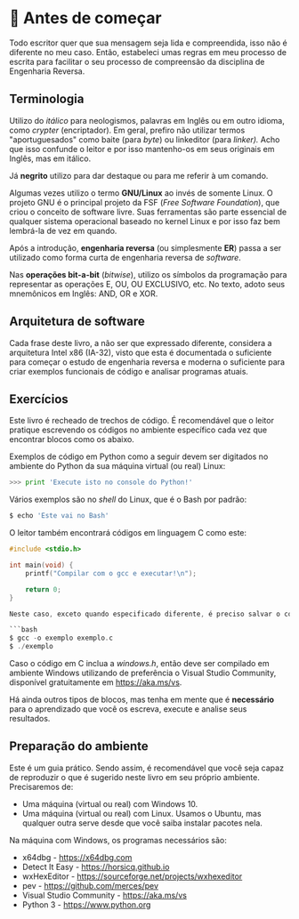 # 👀 Antes de começar

Todo escritor quer que sua mensagem seja lida e compreendida, isso não é diferente no meu caso. Então, estabeleci umas regras em meu processo de escrita para facilitar o seu processo de compreensão da disciplina de Engenharia Reversa.

## Terminologia

Utilizo do _itálico_ para neologismos, palavras em Inglês ou em outro idioma, como _crypter_ \(encriptador\). Em geral, prefiro não utilizar termos "aportuguesados" como baite \(para _byte_\) ou linkeditor \(para _linker\)._ Acho que isso confunde o leitor e por isso mantenho-os em seus originais em Inglês, mas em itálico.

Já **negrito** utilizo para dar destaque ou para me referir à um comando.

Algumas vezes utilizo o termo **GNU/Linux** ao invés de somente Linux. O projeto GNU é o principal projeto da FSF \(_Free Software Foundation_\), que criou o conceito de software livre. Suas ferramentas são parte essencial de qualquer sistema operacional baseado no kernel Linux e por isso faz bem lembrá-la de vez em quando.

Após a introdução, **engenharia reversa** \(ou simplesmente **ER**\) passa a ser utilizado como forma curta de engenharia reversa de _software_.

Nas **operações bit-a-bit** \(_bitwise_\), utilizo os símbolos da programação para representar as operações E, OU, OU EXCLUSIVO, etc. No texto, adoto seus mnemônicos em Inglês: AND, OR e XOR.

## Arquitetura de software

Cada frase deste livro, a não ser que expressado diferente, considera a arquitetura Intel x86 \(IA-32\), visto que esta é documentada o suficiente para começar o estudo de engenharia reversa e moderna o suficiente para criar exemplos funcionais de código e analisar programas atuais.

## Exercícios

Este livro é recheado de trechos de código. É recomendável que o leitor pratique escrevendo os códigos no ambiente específico cada vez que encontrar blocos como os abaixo.

Exemplos de código em Python como a seguir devem ser digitados no ambiente do Python da sua máquina virtual \(ou real\) Linux:

```python
>>> print 'Execute isto no console do Python!'
```

Vários exemplos são no _shell_ do Linux, que é o Bash por padrão:

```bash
$ echo 'Este vai no Bash'
```

O leitor também encontrará códigos em linguagem C como este:

```c
#include <stdio.h>

int main(void) {
    printf("Compilar com o gcc e executar!\n");

    return 0;
}

Neste caso, exceto quando especificado diferente, é preciso salvar o código em C num arquivo de texto e assim compilar e executar no ambiente GNU/Linux, assim:

```bash
$ gcc -o exemplo exemplo.c
$ ./exemplo
```

Caso o código em C inclua a _windows.h_, então deve ser compilado em ambiente Windows utilizando de preferência o Visual Studio Community, disponível gratuitamente em https://aka.ms/vs.

Há ainda outros tipos de blocos, mas tenha em mente que é **necessário** para o aprendizado que você os escreva, execute e analise seus resultados.

## Preparação do ambiente

Este é um guia prático. Sendo assim, é recomendável que você seja capaz de reproduzir o que é sugerido neste livro em seu próprio ambiente. Precisaremos de:

* Uma máquina \(virtual ou real\) com Windows 10.
* Uma máquina \(virtual ou real\) com Linux. Usamos o Ubuntu, mas qualquer outra serve desde que você saiba instalar pacotes nela.

Na máquina com Windows, os programas necessários são:

* x64dbg - https://x64dbg.com
* Detect It Easy - https://horsicq.github.io
* wxHexEditor - https://sourceforge.net/projects/wxhexeditor
* pev - https://github.com/merces/pev
* Visual Studio Community - https://aka.ms/vs
* Python 3 - https://www.python.org
